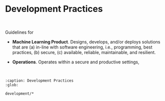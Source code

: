 <br>

# Development Practices

<br>

Guidelines for

* **Machine Learning Product**. Designs, develops, and/or deploys solutions that are (a) in-line with software
  engineering, i.e., programming, best practices, (b) secure, \(c\) available, reliable, maintainable, and resilient.

* **Operations**. Operates within a secure and productive settings, 

<br>


```{toctree}
:caption: Development Practices
:glob:

development/*
```


<br>
<br>
<br>
<br>

<br>
<br>
<br>
<br>